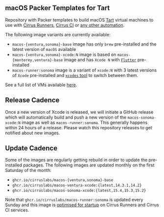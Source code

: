 ## macOS Packer Templates for Tart

Repository with Packer templates to build macOS [Tart](https://tart.app/) virtual machines to use with [Cirrus Runners](https://cirrus-runners.app/),
[Cirrus CI](https://cirrus-ci.org/guide/macOS/) or [any other automation](https://tart.run/integrations/cirrus-cli/).

The following image variants are currently available:

* `macos-{ventura,sonoma}-base` image has only `brew` pre-installed and the latest version of `macOS` available
* `macos-{ventura,sonoma}-xcode:N` image is based on `macos-{monterey,ventura}-base` image and has `Xcode N` with [`Flutter`](https://flutter.dev/) pre-installed
* `macos-runner:sonoma` image is a variant of `xcode:N` with 3 latest versions of `Xcode` pre-installed and [`xcodes` tool](https://github.com/XcodesOrg/xcodes) to switch between them.

See a full list of VMs available [here](https://github.com/orgs/cirruslabs/packages?tab=packages&q=macos-).

## Release Cadence

Once a new version of Xcode is released, we will initiate a GitHub release which will automatically build and push
a new version of the `macos-sonoma-xcode:N` image as well as `macos-runner:sonoma`. This generally happens within 24 hours
of a release. Please watch this repository releases to get notified about new images.

## Update Cadence

Some of the images are regularly getting rebuild in order to update the pre-installed packages. The following images are updated
monthly on the first Saturday of the month:

* `ghcr.io/cirruslabs/macos-{ventura,sonoma}-base`
* `ghcr.io/cirruslabs/macos-ventura-xcode:{latest,14.3.1,14.2}`
* `ghcr.io/cirruslabs/macos-sonoma-xcode:{latest,15.4,15.3,15.2}`

Note that `ghcr.io/cirruslabs/macos-runner:sonoma` is updated every Sunday and this image is [optimised for startup](https://cirrus-runners.app/blog/2024/04/11/optimizing-startup-time-of-cirrus-runners/)
on Cirrus Runners and Cirrus CI services.